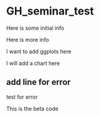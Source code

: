 # GH_seminar_test

Here is some initial info

Here is more info

I want to add ggplots here

I will add a chart here

## add line for error

test for error


This is the beta code
